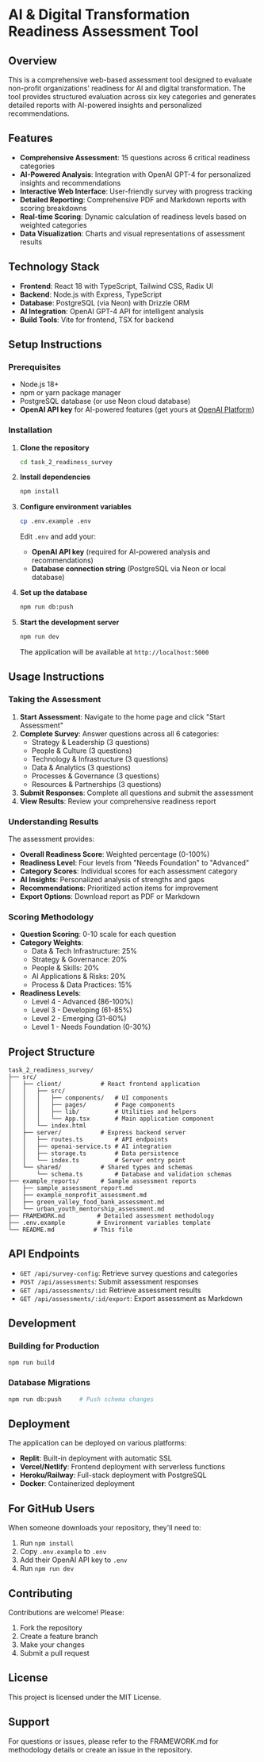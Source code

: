 # AI & Digital Transformation Readiness Assessment Tool

## Overview

This is a comprehensive web-based assessment tool designed to evaluate non-profit organizations' readiness for AI and digital transformation. The tool provides structured evaluation across six key categories and generates detailed reports with AI-powered insights and personalized recommendations.

## Features

- **Comprehensive Assessment**: 15 questions across 6 critical readiness categories
- **AI-Powered Analysis**: Integration with OpenAI GPT-4 for personalized insights and recommendations
- **Interactive Web Interface**: User-friendly survey with progress tracking
- **Detailed Reporting**: Comprehensive PDF and Markdown reports with scoring breakdowns
- **Real-time Scoring**: Dynamic calculation of readiness levels based on weighted categories
- **Data Visualization**: Charts and visual representations of assessment results

## Technology Stack

- **Frontend**: React 18 with TypeScript, Tailwind CSS, Radix UI
- **Backend**: Node.js with Express, TypeScript
- **Database**: PostgreSQL (via Neon) with Drizzle ORM
- **AI Integration**: OpenAI GPT-4 API for intelligent analysis
- **Build Tools**: Vite for frontend, TSX for backend

## Setup Instructions

### Prerequisites

- Node.js 18+ 
- npm or yarn package manager
- PostgreSQL database (or use Neon cloud database)
- **OpenAI API key** for AI-powered features (get yours at [OpenAI Platform](https://platform.openai.com/api-keys))

### Installation

1. **Clone the repository**
   ```bash
   cd task_2_readiness_survey
   ```

2. **Install dependencies**
   ```bash
   npm install
   ```

3. **Configure environment variables**
   ```bash
   cp .env.example .env
   ```
   Edit `.env` and add your:
   - **OpenAI API key** (required for AI-powered analysis and recommendations)
   - **Database connection string** (PostgreSQL via Neon or local database)

4. **Set up the database**
   ```bash
   npm run db:push
   ```

5. **Start the development server**
   ```bash
   npm run dev
   ```

   The application will be available at `http://localhost:5000`

## Usage Instructions

### Taking the Assessment

1. **Start Assessment**: Navigate to the home page and click "Start Assessment"
2. **Complete Survey**: Answer questions across all 6 categories:
   - Strategy & Leadership (3 questions)
   - People & Culture (3 questions) 
   - Technology & Infrastructure (3 questions)
   - Data & Analytics (3 questions)
   - Processes & Governance (3 questions)
   - Resources & Partnerships (3 questions)
3. **Submit Responses**: Complete all questions and submit the assessment
4. **View Results**: Review your comprehensive readiness report

### Understanding Results

The assessment provides:
- **Overall Readiness Score**: Weighted percentage (0-100%)
- **Readiness Level**: Four levels from "Needs Foundation" to "Advanced"
- **Category Scores**: Individual scores for each assessment category
- **AI Insights**: Personalized analysis of strengths and gaps
- **Recommendations**: Prioritized action items for improvement
- **Export Options**: Download report as PDF or Markdown

### Scoring Methodology

- **Question Scoring**: 0-10 scale for each question
- **Category Weights**: 
  - Data & Tech Infrastructure: 25%
  - Strategy & Governance: 20%
  - People & Skills: 20%
  - AI Applications & Risks: 20%
  - Process & Data Practices: 15%
- **Readiness Levels**:
  - Level 4 - Advanced (86-100%)
  - Level 3 - Developing (61-85%)
  - Level 2 - Emerging (31-60%)
  - Level 1 - Needs Foundation (0-30%)

## Project Structure

```
task_2_readiness_survey/
├── src/
│   ├── client/           # React frontend application
│   │   ├── src/
│   │   │   ├── components/   # UI components
│   │   │   ├── pages/        # Page components
│   │   │   ├── lib/          # Utilities and helpers
│   │   │   └── App.tsx       # Main application component
│   │   └── index.html
│   ├── server/           # Express backend server
│   │   ├── routes.ts         # API endpoints
│   │   ├── openai-service.ts # AI integration
│   │   ├── storage.ts        # Data persistence
│   │   └── index.ts          # Server entry point
│   └── shared/           # Shared types and schemas
│       └── schema.ts         # Database and validation schemas
├── example_reports/      # Sample assessment reports
│   ├── sample_assessment_report.md
│   ├── example_nonprofit_assessment.md
│   ├── green_valley_food_bank_assessment.md
│   └── urban_youth_mentorship_assessment.md
├── FRAMEWORK.md         # Detailed assessment methodology
├── .env.example         # Environment variables template
└── README.md           # This file
```

## API Endpoints

- `GET /api/survey-config`: Retrieve survey questions and categories
- `POST /api/assessments`: Submit assessment responses
- `GET /api/assessments/:id`: Retrieve assessment results
- `GET /api/assessments/:id/export`: Export assessment as Markdown

## Development

### Building for Production
```bash
npm run build
```

### Database Migrations
```bash
npm run db:push     # Push schema changes
```

## Deployment

The application can be deployed on various platforms:
- **Replit**: Built-in deployment with automatic SSL
- **Vercel/Netlify**: Frontend deployment with serverless functions
- **Heroku/Railway**: Full-stack deployment with PostgreSQL
- **Docker**: Containerized deployment

## For GitHub Users

When someone downloads your repository, they'll need to:

1. Run `npm install`
2. Copy `.env.example` to `.env`
3. Add their OpenAI API key to `.env`
4. Run `npm run dev`

## Contributing

Contributions are welcome! Please:
1. Fork the repository
2. Create a feature branch
3. Make your changes
4. Submit a pull request

## License

This project is licensed under the MIT License. 

## Support

For questions or issues, please refer to the FRAMEWORK.md for methodology details or create an issue in the repository.